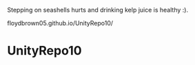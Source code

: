 Stepping on seashells hurts and drinking kelp juice is healthy :).

floydbrown05.github.io/UnityRepo10/


# UnityRepo10
 
